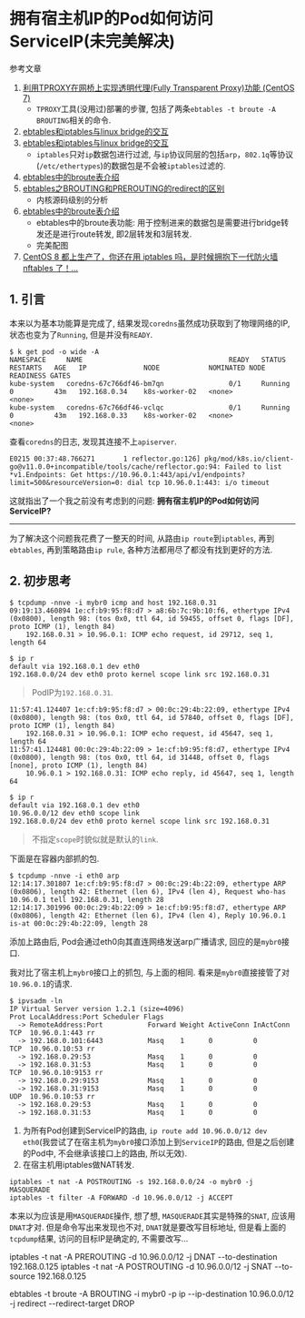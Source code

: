 # 拥有宿主机IP的Pod如何访问ServiceIP(未完美解决)

参考文章

1. [利用TPROXY在网桥上实现透明代理(Fully Transparent Proxy)功能 (CentOS 7)](https://www.lostend.com/index.php/archives/19/)
    - `TPROXY`工具(没用过)部署的步骤, 包括了两条`ebtables -t broute -A BROUTING`相关的命令.
2. [ebtables和iptables与linux bridge的交互](https://article.itxueyuan.com/wyEG1j)
3. [ebtables和iptables与linux bridge的交互](https://www.cnblogs.com/balance/p/8711264.html)
    - `iptables`只对`ip`数据包进行过滤, 与`ip`协议同层的包括`arp`，`802.1q`等协议(`/etc/ethertypes`)的数据包是不会被`iptables`过滤的.
3. [ebtables中的broute表介绍](https://blog.csdn.net/zxygww/article/details/48056601)
4. [ebtables之BROUTING和PREROUTING的redirect的区别](https://blog.csdn.net/dog250/article/details/7269212)
    - 内核源码级别的分析
5. [ebtables中的broute表介绍](https://blog.csdn.net/zxygww/article/details/48056601)
    - ebtables中的broute表功能: 用于控制进来的数据包是需要进行bridge转发还是进行route转发, 即2层转发和3层转发.
    - 完美配图
4. [CentOS 8 都上生产了，你还在用 iptables 吗，是时候拥抱下一代防火墙 nftables 了！...](https://blog.csdn.net/easylife206/article/details/103142273)


## 1. 引言

本来以为基本功能算是完成了, 结果发现`coredns`虽然成功获取到了物理网络的IP, 状态也变为了`Running`, 但是并没有`READY`.

```console
$ k get pod -o wide -A
NAMESPACE     NAME                                    READY   STATUS    RESTARTS   AGE   IP              NODE            NOMINATED NODE   READINESS GATES
kube-system   coredns-67c766df46-bm7qn                0/1     Running   0          43m   192.168.0.34    k8s-worker-02   <none>           <none>
kube-system   coredns-67c766df46-vclqc                0/1     Running   0          43m   192.168.0.33    k8s-worker-02   <none>           <none>
```

查看`coredns`的日志, 发现其连接不上`apiserver`.

```
E0215 00:37:48.766271       1 reflector.go:126] pkg/mod/k8s.io/client-go@v11.0.0+incompatible/tools/cache/reflector.go:94: Failed to list *v1.Endpoints: Get https://10.96.0.1:443/api/v1/endpoints?limit=500&resourceVersion=0: dial tcp 10.96.0.1:443: i/o timeout
```

这就指出了一个我之前没有考虑到的问题: **拥有宿主机IP的Pod如何访问ServiceIP?**

------

为了解决这个问题我花费了一整天的时间, 从路由`ip route`到`iptables`, 再到`ebtables`, 再到策略路由`ip rule`, 各种方法都用尽了都没有找到更好的方法.

## 2. 初步思考

```console
$ tcpdump -nnve -i mybr0 icmp and host 192.168.0.31
09:19:13.460894 1e:cf:b9:95:f8:d7 > a8:6b:7c:9b:10:f6, ethertype IPv4 (0x0800), length 98: (tos 0x0, ttl 64, id 59455, offset 0, flags [DF], proto ICMP (1), length 84)
    192.168.0.31 > 10.96.0.1: ICMP echo request, id 29712, seq 1, length 64
```


```console
$ ip r
default via 192.168.0.1 dev eth0
192.168.0.0/24 dev eth0 proto kernel scope link src 192.168.0.31
```

> PodIP为`192.168.0.31`.


```
11:57:41.124407 1e:cf:b9:95:f8:d7 > 00:0c:29:4b:22:09, ethertype IPv4 (0x0800), length 98: (tos 0x0, ttl 64, id 57840, offset 0, flags [DF], proto ICMP (1), length 84)
    192.168.0.31 > 10.96.0.1: ICMP echo request, id 45647, seq 1, length 64
11:57:41.124481 00:0c:29:4b:22:09 > 1e:cf:b9:95:f8:d7, ethertype IPv4 (0x0800), length 98: (tos 0x0, ttl 64, id 31448, offset 0, flags [none], proto ICMP (1), length 84)
    10.96.0.1 > 192.168.0.31: ICMP echo reply, id 45647, seq 1, length 64
```

```
$ ip r
default via 192.168.0.1 dev eth0 
10.96.0.0/12 dev eth0 scope link 
192.168.0.0/24 dev eth0 proto kernel scope link src 192.168.0.31 

```

> 不指定`scope`时貌似就是默认的`link`.

下面是在容器内部抓的包.

```console
$ tcpdump -nnve -i eth0 arp
12:14:17.301807 1e:cf:b9:95:f8:d7 > 00:0c:29:4b:22:09, ethertype ARP (0x0806), length 42: Ethernet (len 6), IPv4 (len 4), Request who-has 10.96.0.1 tell 192.168.0.31, length 28
12:14:17.301996 00:0c:29:4b:22:09 > 1e:cf:b9:95:f8:d7, ethertype ARP (0x0806), length 42: Ethernet (len 6), IPv4 (len 4), Reply 10.96.0.1 is-at 00:0c:29:4b:22:09, length 28
```

添加上路由后, Pod会通过eth0向其直连网络发送arp广播请求, 回应的是`mybr0`接口.

我对比了宿主机上`mybr0`接口上的抓包, 与上面的相同. 看来是`mybr0`直接接管了对`10.96.0.1`的请求.



```console
$ ipvsadm -ln
IP Virtual Server version 1.2.1 (size=4096)
Prot LocalAddress:Port Scheduler Flags
  -> RemoteAddress:Port           Forward Weight ActiveConn InActConn
TCP  10.96.0.1:443 rr
  -> 192.168.0.101:6443           Masq    1      0          0
TCP  10.96.0.10:53 rr
  -> 192.168.0.29:53              Masq    1      0          0
  -> 192.168.0.31:53              Masq    1      0          0
TCP  10.96.0.10:9153 rr
  -> 192.168.0.29:9153            Masq    1      0          0
  -> 192.168.0.31:9153            Masq    1      0          0
UDP  10.96.0.10:53 rr
  -> 192.168.0.29:53              Masq    1      0          0
  -> 192.168.0.31:53              Masq    1      0          0
```

1. 为所有Pod创建到ServiceIP的路由, `ip route add 10.96.0.0/12 dev eth0`(我尝试了在宿主机为`mybr0`接口添加上到`ServiceIP`的路由, 但是之后创建的Pod中, 不会继承该接口上的路由, 所以无效).
2. 在宿主机用iptables做NAT转发.

```
iptables -t nat -A POSTROUTING -s 192.168.0.0/24 -o mybr0 -j MASQUERADE
iptables -t filter -A FORWARD -d 10.96.0.0/12 -j ACCEPT
```

本来以为应该是用`MASQUERADE`操作, 想了想, `MASQUERADE`其实是特殊的`SNAT`, 应该用`DNAT`才对. 但是命令写出来发现也不对, `DNAT`就是要改写目标地址, 但是看上面的`tcpdump`结果, 访问的目标IP是确定的, 不需要改写...






iptables -t nat -A PREROUTING -d 10.96.0.0/12 -j DNAT --to-destination 192.168.0.125
iptables -t nat -A POSTROUTING -d 10.96.0.0/12 -j SNAT --to-source 192.168.0.125

ebtables -t broute -A BROUTING -i mybr0 -p ip --ip-destination 10.96.0.0/12 -j redirect --redirect-target DROP

